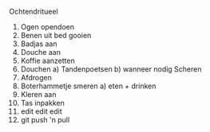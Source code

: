 Ochtendritueel
1) Ogen opendoen
2) Benen uit bed gooien
3) Badjas aan
4) Douche aan
5) Koffie aanzetten
6) Douchen
  a) Tandenpoetsen
  b) wanneer nodig Scheren
7) Afdrogen
8) Boterhammetje smeren
  a) eten + drinken
9) Kleren aan
10) Tas inpakken
11) edit edit edit
12) git push 'n pull